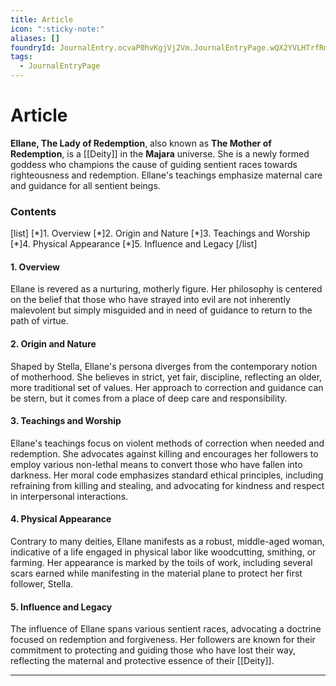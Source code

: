```yaml
---
title: Article
icon: ":sticky-note:"
aliases: []
foundryId: JournalEntry.ocvaP0hvKgjVj2Vm.JournalEntryPage.wQX2YVLHTrfRmg8a
tags:
  - JournalEntryPage
---
```


# Article
**Ellane, The Lady of Redemption**, also known as **The Mother of Redemption**, is a [[Deity]] in the **Majara** universe. She is a newly formed goddess who champions the cause of guiding sentient races towards righteousness and redemption. Ellane's teachings emphasize maternal care and guidance for all sentient beings.

### Contents

\[list\] \[\*\]1. Overview \[\*\]2. Origin and Nature \[\*\]3. Teachings and Worship \[\*\]4. Physical Appearance \[\*\]5. Influence and Legacy \[/list\]

#### 1\. Overview

Ellane is revered as a nurturing, motherly figure. Her philosophy is centered on the belief that those who have strayed into evil are not inherently malevolent but simply misguided and in need of guidance to return to the path of virtue.

#### 2\. Origin and Nature

Shaped by Stella, Ellane's persona diverges from the contemporary notion of motherhood. She believes in strict, yet fair, discipline, reflecting an older, more traditional set of values. Her approach to correction and guidance can be stern, but it comes from a place of deep care and responsibility.

#### 3\. Teachings and Worship

Ellane's teachings focus on violent methods of correction when needed and redemption. She advocates against killing and encourages her followers to employ various non-lethal means to convert those who have fallen into darkness. Her moral code emphasizes standard ethical principles, including refraining from killing and stealing, and advocating for kindness and respect in interpersonal interactions.

#### 4\. Physical Appearance

Contrary to many deities, Ellane manifests as a robust, middle-aged woman, indicative of a life engaged in physical labor like woodcutting, smithing, or farming. Her appearance is marked by the toils of work, including several scars earned while manifesting in the material plane to protect her first follower, Stella.

#### 5\. Influence and Legacy

The influence of Ellane spans various sentient races, advocating a doctrine focused on redemption and forgiveness. Her followers are known for their commitment to protecting and guiding those who have lost their way, reflecting the maternal and protective essence of their [[Deity]].

* * *